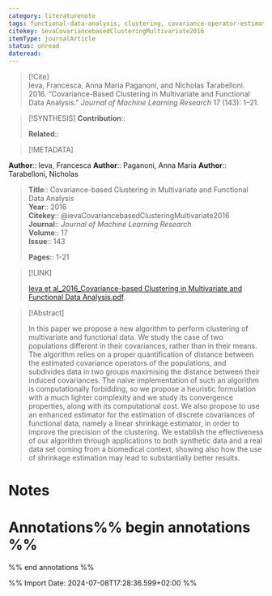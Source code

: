 ```yaml
---
category: literaturenote
tags: functional-data-analysis, clustering, covariance-operator-estimation
citekey: ievaCovariancebasedClusteringMultivariate2016
itemType: journalArticle
status: unread  
dateread:  
---
```


> [!Cite]  
> Ieva, Francesca, Anna Maria Paganoni, and Nicholas Tarabelloni. 2016. “Covariance-Based Clustering in Multivariate and Functional Data Analysis.” _Journal of Machine Learning Research_ 17 (143): 1–21.

> [!SYNTHESIS] 
>**Contribution**::
>
>**Related**:: 
>

> [!METADATA]  
>
**Author**:: Ieva, Francesca
**Author**:: Paganoni, Anna Maria
**Author**:: Tarabelloni, Nicholas<br>
> **Title**:: Covariance-based Clustering in Multivariate and Functional Data Analysis    
> **Year**:: 2016     
> **Citekey**:: @ievaCovariancebasedClusteringMultivariate2016    
>**Journal**:: *Journal of Machine Learning Research*    
>**Volume**:: 17    
>**Issue**:: 143     
>    
>    
>     
> **Pages**:: 1-21    
>    
>

> [!LINK] 
>
> [Ieva et al_2016_Covariance-based Clustering in Multivariate and Functional Data Analysis.pdf](file:///Users/steven/Library/Mobile%20Documents/com~apple~CloudDocs/Zotero/bibliography/Journal%20of%20Machine%20Learning%20Research/2016/Ieva%20et%20al_2016_Covariance-based%20Clustering%20in%20Multivariate%20and%20Functional%20Data%20Analysis.pdf).

>[!Abstract]
>
>In this paper we propose a new algorithm to perform clustering of multivariate and functional data. We study the case of two populations different in their covariances, rather than in their means. The algorithm relies on a proper quantification of distance between the estimated covariance operators of the populations, and subdivides data in two groups maximising the distance between their induced covariances. The naive implementation of such an algorithm is computationally forbidding, so we propose a heuristic formulation with a much lighter complexity and we study its convergence properties, along with its computational cost. We also propose to use an enhanced estimator for the estimation of discrete covariances of functional data, namely a linear shrinkage estimator, in order to improve the precision of the clustering. We establish the effectiveness of our algorithm through applications to both synthetic data and a real data set coming from a biomedical context, showing also how the use of shrinkage estimation may lead to substantially better results.
>>


# Notes<br>
# Annotations%% begin annotations %%  
 
  
%% end annotations %%

%% Import Date: 2024-07-08T17:28:36.599+02:00 %%
